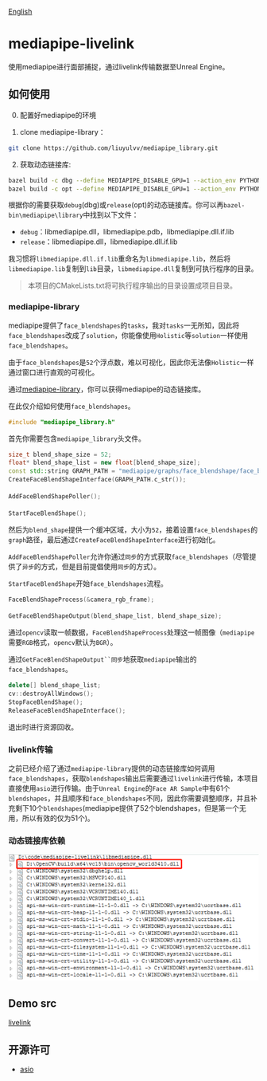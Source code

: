 [English](README_EN.md)

# mediapipe-livelink

使用mediapipe进行面部捕捉，通过livelink传输数据至Unreal Engine。

## 如何使用

0. 配置好mediapipe的环境

1. clone mediapipe-library：

```bash
git clone https://github.com/liuyulvv/mediapipe_library.git
```

2. 获取动态链接库:

```bash
bazel build -c dbg --define MEDIAPIPE_DISABLE_GPU=1 --action_env PYTHON_BIN_PATH="D://Python//python.exe" mediapipe/library:libmediapipe.dll
bazel build -c opt --define MEDIAPIPE_DISABLE_GPU=1 --action_env PYTHON_BIN_PATH="D://Python//python.exe" mediapipe/library:libmediapipe.dll
```

根据你的需要获取`debug`(dbg)或`release`(opt)的动态链接库。你可以再`bazel-bin\mediapipe\library`中找到以下文件：

- `debug`：libmediapipe.dll，libmediapipe.pdb，libmediapipe.dll.if.lib
- `release`：libmediapipe.dll，libmediapipe.dll.if.lib

我习惯将`libmediapipe.dll.if.lib`重命名为`libmediapipe.lib`，然后将`libmediapipe.lib`复制到`lib`目录，`libmediapipe.dll`复制到可执行程序的目录。

> 本项目的CMakeLists.txt将可执行程序输出的目录设置成项目目录。

### mediapipe-library

mediapipe提供了`face_blendshapes`的`tasks`，我对`tasks`一无所知，因此将`face_blendshapes`改成了`solution`，你能像使用`Holistic`等`solution`一样使用`face_blendshapes`。

由于`face_blendshapes`是`52`个浮点数，难以可视化，因此你无法像`Holistic`一样通过窗口进行直观的可视化。

通过[mediapipe-library](https://github.com/liuyulvv/mediapipe_library)，你可以获得mediapipe的动态链接库。

在此仅介绍如何使用`face_blendshapes`。

```cpp
#include "mediapipe_library.h"
```

首先你需要包含`mediapipe_library`头文件。

```cpp
size_t blend_shape_size = 52;
float* blend_shape_list = new float[blend_shape_size];
const std::string GRAPH_PATH = "mediapipe/graphs/face_blendshape/face_blendshape_desktop_live.pbtxt";
CreateFaceBlendShapeInterface(GRAPH_PATH.c_str());

AddFaceBlendShapePoller();

StartFaceBlendShape();
```

然后为`blend_shape`提供一个缓冲区域，大小为`52`，接着设置`face_blendshapes`的`graph`路径，最后通过`CreateFaceBlendShapeInterface`进行初始化。

`AddFaceBlendShapePoller`允许你通过`同步`的方式获取`face_blendshapes`（尽管提供了`异步`的方式，但是目前提倡使用`同步`的方式）。

`StartFaceBlendShape`开始`face_blendshapes`流程。

```cpp
FaceBlendShapeProcess(&camera_rgb_frame);

GetFaceBlendShapeOutput(blend_shape_list, blend_shape_size);
```

通过`opencv`读取一帧数据，`FaceBlendShapeProcess`处理这一帧图像（`mediapipe`需要`RGB`格式，`opencv`默认为`BGR`）。

通过`GetFaceBlendShapeOutput``同步`地获取`mediapipe`输出的`face_blendshapes`。

```cpp
delete[] blend_shape_list;
cv::destroyAllWindows();
StopFaceBlendShape();
ReleaseFaceBlendShapeInterface();
```

退出时进行资源回收。

### livelink传输

之前已经介绍了通过`mediapipe-library`提供的动态链接库如何调用`face_blendshapes`，获取`blendshapes`输出后需要通过`livelink`进行传输，本项目直接使用`asio`进行传输。由于`Unreal Engine`的`Face AR Sample`中有61个`blendshapes`，并且顺序和`face_blendshapes`不同，因此你需要调整顺序，并且补充剩下10个`blendshapes`(mediapipe提供了52个blendshapes，但是第一个无用，所以有效的仅为51个)。

### 动态链接库依赖

![dependencies](dependencies.png)

## Demo src

[livelink](src/main.cpp)

## 开源许可

- [asio](THIRD_LICENSE/asio/LICENSE)